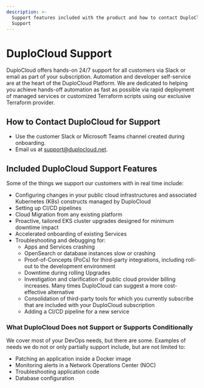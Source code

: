 ```yaml
---
description: >-
  Support features included with the product and how to contact DuploCloud
  Support
---
```


# DuploCloud Support

DuploCloud offers hands-on 24/7 support for all customers via Slack or email as part of your subscription. Automation and developer self-service are at the heart of the DuploCloud Platform.  We are dedicated to helping you achieve hands-off automation as fast as possible via rapid deployment of managed services or customized Terraform scripts using our exclusive Terraform provider.

## How to Contact DuploCloud for Support

* Use the customer Slack or Microsoft Teams channel created during onboarding.
* Email us at support@duplocloud.net.

## Included DuploCloud Support Features

Some of the things we support our customers with in real time include:

* Configuring changes in your public cloud infrastructures and associated Kubernetes (K8s) constructs managed by DuploCloud
* Setting up CI/CD pipelines
* Cloud Migration from any existing platform
* Proactive, tailored EKS cluster upgrades designed for minimum downtime impact
* Accelerated onboarding of existing Services
* Troubleshooting and debugging for:
  * Apps and Services crashing&#x20;
  * OpenSearch or database instances slow or crashing
  * Proof-of-Concepts (PoCs) for third-party integrations, including roll-out to the development environment
  * Downtime during rolling Upgrades
  * Investigation and clarification of public cloud provider billing increases. Many times DuploCloud can suggest a more cost-effective alternative
  * Consolidation of third-party tools for which you currently subscribe that are included with your DuploCloud subscription
  * Adding a CI/CD pipeline for a new service

### What DuploCloud Does not Support or Supports Conditionally

We cover most of your DevOps needs, but there are some. Examples of needs we do not or only partially support include, but are not limited to:

* Patching an application inside a Docker image
* Monitoring alerts in a Network Operations Center (NOC)&#x20;
* Troubleshooting application code
* Database configuration
